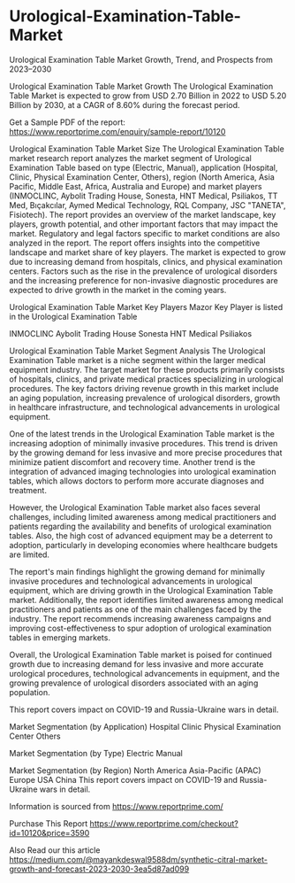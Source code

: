 # Urological-Examination-Table-Market
Urological Examination Table Market Growth, Trend, and Prospects from 2023–2030

Urological Examination Table Market Growth
The Urological Examination Table Market is expected to grow from USD 2.70 Billion in 2022 to USD 5.20 Billion by 2030, at a CAGR of 8.60% during the forecast period.

Get a Sample PDF of the report: https://www.reportprime.com/enquiry/sample-report/10120

Urological Examination Table Market Size
The Urological Examination Table market research report analyzes the market segment of Urological Examination Table based on type (Electric, Manual), application (Hospital, Clinic, Physical Examination Center, Others), region (North America, Asia Pacific, Middle East, Africa, Australia and Europe) and market players (INMOCLINC, Aybolit Trading House, Sonesta, HNT Medical, Psiliakos, TT Med, Bıçakcılar, Aymed Medical Technology, RQL Company, JSC "TANETA", Fisiotech). The report provides an overview of the market landscape, key players, growth potential, and other important factors that may impact the market. Regulatory and legal factors specific to market conditions are also analyzed in the report. The report offers insights into the competitive landscape and market share of key players. The market is expected to grow due to increasing demand from hospitals, clinics, and physical examination centers. Factors such as the rise in the prevalence of urological disorders and the increasing preference for non-invasive diagnostic procedures are expected to drive growth in the market in the coming years.

Urological Examination Table Market Key Players
Mazor Key Player is listed in the Urological Examination Table

INMOCLINC
Aybolit Trading House
Sonesta
HNT Medical
Psiliakos

Urological Examination Table Market Segment Analysis
The Urological Examination Table market is a niche segment within the larger medical equipment industry. The target market for these products primarily consists of hospitals, clinics, and private medical practices specializing in urological procedures. The key factors driving revenue growth in this market include an aging population, increasing prevalence of urological disorders, growth in healthcare infrastructure, and technological advancements in urological equipment.

One of the latest trends in the Urological Examination Table market is the increasing adoption of minimally invasive procedures. This trend is driven by the growing demand for less invasive and more precise procedures that minimize patient discomfort and recovery time. Another trend is the integration of advanced imaging technologies into urological examination tables, which allows doctors to perform more accurate diagnoses and treatment.

However, the Urological Examination Table market also faces several challenges, including limited awareness among medical practitioners and patients regarding the availability and benefits of urological examination tables. Also, the high cost of advanced equipment may be a deterrent to adoption, particularly in developing economies where healthcare budgets are limited.

The report's main findings highlight the growing demand for minimally invasive procedures and technological advancements in urological equipment, which are driving growth in the Urological Examination Table market. Additionally, the report identifies limited awareness among medical practitioners and patients as one of the main challenges faced by the industry. The report recommends increasing awareness campaigns and improving cost-effectiveness to spur adoption of urological examination tables in emerging markets.

Overall, the Urological Examination Table market is poised for continued growth due to increasing demand for less invasive and more accurate urological procedures, technological advancements in equipment, and the growing prevalence of urological disorders associated with an aging population.

This report covers impact on COVID-19 and Russia-Ukraine wars in detail.

Market Segmentation (by Application)
Hospital
Clinic
Physical Examination Center
Others

Market Segmentation (by Type)
Electric
Manual

Market Segmentation (by Region)
North America
Asia-Pacific (APAC)
Europe
USA
China
This report covers impact on COVID-19 and Russia-Ukraine wars in detail.

Information is sourced from https://www.reportprime.com/

Purchase This Report
https://www.reportprime.com/checkout?id=10120&price=3590

Also Read our this article
https://medium.com/@mayankdeswal9588dm/synthetic-citral-market-growth-and-forecast-2023-2030-3ea5d87ad099
